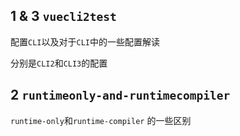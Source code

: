 ## 1 & 3  `vuecli2test`

配置`CLI`以及对于`CLI`中的一些配置解读

分别是`CLI2`和`CLI3`的配置

## 2  `runtimeonly-and-runtimecompiler`

`runtime-only`和`runtime-compiler` 的一些区别